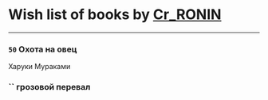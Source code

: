 # Wish list of books by [Cr_RONIN](https://plus.google.com/u/0/112090473416384685204/)
---

### `50` Охота на овец
Харуки Мураками

### `` грозовой перевал

